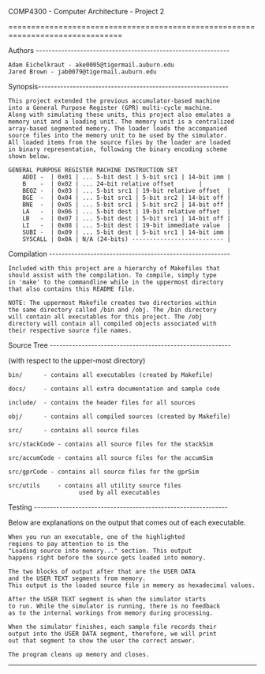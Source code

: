 COMP4300 - Computer Architecture - Project 2

===============================================================================


Authors -------------------------------------------------------------
	
	Adam Eichelkraut - ake0005@tigermail.auburn.edu
	Jared Brown - jab0079@tigermail.auburn.edu



Synopsis------------------------------------------------------------
    
	This project extended the previous accumulator-based machine 
	into a General Purpose Register (GPR) multi-cycle machine. 
	Along with simulating these units, this project also emulates a 
	memory unit and a loading unit. The memory unit is a centralized 
	array-based segmented memory. The loader loads the accompanied
	source files into the memory unit to be used by the simulator.
	All loaded items from the source files by the loader are loaded
	in binary representation, following the binary encoding scheme
	shown below.

	GENERAL PURPOSE REGISTER MACHINE INSTRUCTION SET
		ADDI -  | 0x01 | ... 5-bit dest | 5-bit src1 | 14-bit imm |
		B    -  | 0x02 | ... 24-bit relative offset		  |
		BEQZ -  | 0x03 | ... 5-bit src1 | 19-bit relative offset  |
		BGE  -  | 0x04 | ... 5-bit src1 | 5-bit src2 | 14-bit off |
		BNE  -  | 0x05 | ... 5-bit src1 | 5-bit src2 | 14-bit off |
		LA   -  | 0x06 | ... 5-bit dest | 19-bit relative offset  |
		LB   -  | 0x07 | ... 5-bit dest | 5-bit src1 | 14-bit off |
		LI   -  | 0x08 | ... 5-bit dest | 19-bit immediate value  |
		SUBI -  | 0x09 | ... 5-bit dest | 5-bit src1 | 14-bit imm |
		SYSCALL | 0x0A | N/A (24-bits) -------------------------- |
 
Compilation ---------------------------------------------------------
	
	Included with this project are a hierarchy of Makefiles that
	should assist with the compilation. To compile, simply type
	in 'make' to the commandline while in the uppermost directory
	that also contains this README file.

	NOTE: The uppermost Makefile creates two directories within
	the same directory called /bin and /obj. The /bin directory
	will contain all executables for this project. The /obj
	directory will contain all compiled objects associated with
	their respective source file names.
	
Source Tree ---------------------------------------------------------

  (with respect to the upper-most directory)

	bin/	  - contains all executables (created by Makefile)
    
	docs/	  - contains all extra documentation and sample code
    
	include/  - contains the header files for all sources
    
	obj/	  - contains all compiled sources (created by Makefile)
    
	src/ 	  - contains all source files
    
	src/stackCode - contains all source files for the stackSim
    
	src/accumCode - contains all source files for the accumSim

	src/gprCode - contains all source files for the gprSim
    
	src/utils     - contains all utility source files 
			            used by all executables

Testing -------------------------------------------------------------

  Below are explanations on the output that comes out of each
  executable.
	
	When you run an executable, one of the highlighted
	regions to pay attention to is the
	"Loading source into memory..." section. This output
	happens right before the source gets loaded into memory.

	The two blocks of output after that are the USER DATA
	and the USER TEXT segments from memory. 
	This output is the loaded source file in memory as hexadecimal values.

	After the USER TEXT segment is when the simulator starts
	to run. While the simulator is running, there is no feedback
	as to the internal workings from memory during processing.
	
	When the simulator finishes, each sample file records their
	output into the USER DATA segment, therefore, we will print
	out that segment to show the user the correct answer.
	
	The program cleans up memory and closes.

---------------------------------------------------------------------
